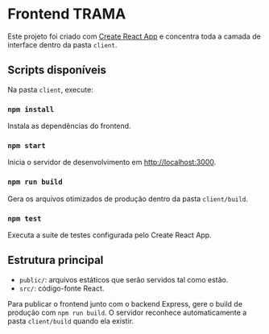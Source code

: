# Frontend TRAMA

Este projeto foi criado com [Create React App](https://github.com/facebook/create-react-app) e concentra toda a camada de interface dentro da pasta `client`.

## Scripts disponíveis

Na pasta `client`, execute:

### `npm install`

Instala as dependências do frontend.

### `npm start`

Inicia o servidor de desenvolvimento em [http://localhost:3000](http://localhost:3000).

### `npm run build`

Gera os arquivos otimizados de produção dentro da pasta `client/build`.

### `npm test`

Executa a suíte de testes configurada pelo Create React App.

## Estrutura principal

- `public/`: arquivos estáticos que serão servidos tal como estão.
- `src/`: código-fonte React.

Para publicar o frontend junto com o backend Express, gere o build de produção com `npm run build`. O servidor reconhece automaticamente a pasta `client/build` quando ela existir.
